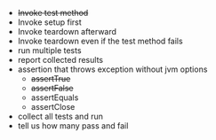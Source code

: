- ~~Invoke test method~~
- Invoke setup first
- Invoke teardown afterward
- Invoke teardown even if the test method fails
- run multiple tests
- report collected results
- assertion that throws exception without jvm options
  - ~~assertTrue~~
  - ~~assertFalse~~
  - assertEquals
  - assertClose
- collect all tests and run
- tell us how many pass and fail
